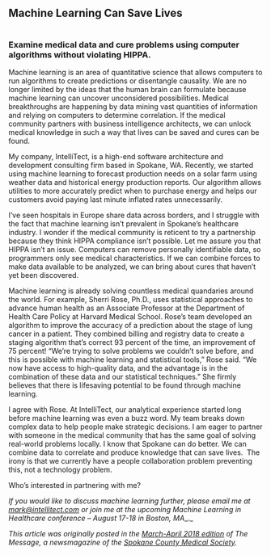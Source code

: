 

## Machine Learning Can Save Lives
#
### Examine medical data and cure problems using computer algorithms without violating HIPPA.


Machine learning is an area of quantitative science that allows computers to run algorithms to create predictions or disentangle causality. We are no longer limited by the ideas that the human brain can formulate because machine learning can uncover unconsidered possibilities. Medical breakthroughs are happening by data mining vast quantities of information and relying on computers to determine correlation. If the medical community partners with business intelligence architects, we can unlock medical knowledge in such a way that lives can be saved and cures can be found.

My company, IntelliTect, is a high-end software architecture and development consulting firm based in Spokane, WA. Recently, we started using machine learning to forecast production needs on a solar farm using weather data and historical energy production reports. Our algorithm allows utilities to more accurately predict when to purchase energy and helps our customers avoid paying last minute inflated rates unnecessarily.

I’ve seen hospitals in Europe share data across borders, and I struggle with the fact that machine learning isn’t prevalent in Spokane’s healthcare industry. I wonder if the medical community is reticent to try a partnership because they think HIPPA compliance isn’t possible. Let me assure you that HIPPA isn’t an issue. Computers can remove personally identifiable data, so programmers only see medical characteristics. If we can combine forces to make data available to be analyzed, we can bring about cures that haven’t yet been discovered.

Machine learning is already solving countless medical quandaries around the world. For example, Sherri Rose, Ph.D., uses statistical approaches to advance human health as an Associate Professor at the Department of Health Care Policy at Harvard Medical School. Rose’s team developed an algorithm to improve the accuracy of a prediction about the stage of lung cancer in a patient. They combined billing and registry data to create a staging algorithm that’s correct 93 percent of the time, an improvement of 75 percent! “We’re trying to solve problems we couldn’t solve before, and this is possible with machine learning and statistical tools,” Rose said. “We now have access to high-quality data, and the advantage is in the combination of these data and our statistical techniques.” She firmly believes that there is lifesaving potential to be found through machine learning.

I agree with Rose. At IntelliTect, our analytical experience started long before machine learning was even a buzz word. My team breaks down complex data to help people make strategic decisions. I am eager to partner with someone in the medical community that has the same goal of solving real-world problems locally. I know that Spokane can do better. We can combine data to correlate and produce knowledge that can save lives.  The irony is that we currently have a people collaboration problem preventing this, not a technology problem.

Who’s interested in partnering with me?

_If you would like to discuss machine learning further, please email me at_ [_mark@intellitect.com_](mailto:mark@intellitect.com) _or join me at the upcoming Machine Learning in Healthcare conference – August 17-18 in Boston, MA__._

_This article was originally posted in the [March-April 2018 edition](https://growthzonesitesprod.azureedge.nethttps://intellitect.com/wp-content/uploads/sites/1680/2020/07/The_Message_March_April_2018.pdf) of The Message, a newsmagazine of the [Spokane County Medical Society](https://www.spcms.org/)._
